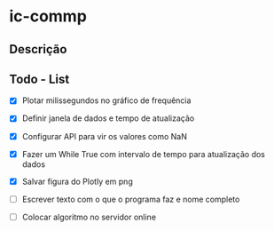 # ic-commp

## Descrição

## Todo - List
- [X] Plotar milissegundos no gráfico de frequência
- [X] Definir janela de dados e tempo de atualização
- [X] Configurar API para vir os valores como NaN
- [X] Fazer um While True com intervalo de tempo para atualização dos dados
- [X] Salvar figura do Plotly em png
- [ ] Escrever texto com o que o programa faz e nome completo
- [ ] Colocar algoritmo no servidor online

